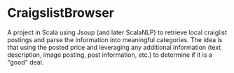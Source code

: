 # CraigslistBrowser
A project in Scala using Jsoup (and later ScalaNLP) to retrieve local craiglist postings and parse the information into meaningful categories. The idea is that using the posted price and leveraging any additional information (text description, image posting, post information, etc.) to determine if it is a "good" deal.
